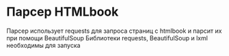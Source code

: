 # Парсер HTMLbook
Парсер использует requests для запроса страниц с htmlbook и парсит их при помощи BeautifulSoup
Библиотеки requests, BeautifulSoup и lxml необходимы для запуска
